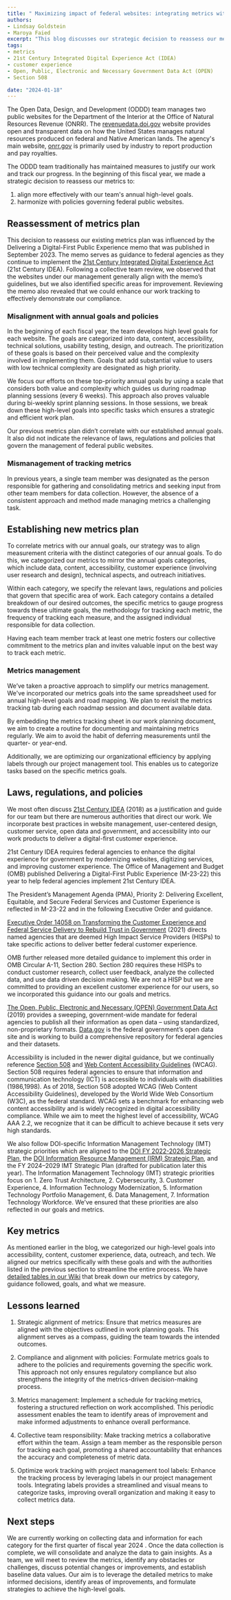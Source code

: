 ```yaml
---
title: " Maximizing impact of federal websites: integrating metrics with annual goals and policies "
authors:
- Lindsay Goldstein
- Maroya Faied
excerpt: "This blog discusses our strategic decision to reassess our metrics plan to align more effectively with annual high-level goals as well as to harmonize with policies governing federal public websites.   "
tags:
- metrics
- 21st Century Integrated Digital Experience Act (IDEA)
- customer experience
- Open, Public, Electronic and Necessary Government Data Act (OPEN)
- Section 508

date: "2024-01-18"
---
```


The Open Data, Design, and Development (ODDD) team manages two public websites for the Department of the Interior at the Office of Natural Resources Revenue (ONRR). The [revenuedata.doi.gov]( https://revenuedata.doi.gov/) website provides open and transparent data on how the United States manages natural resources produced on federal and Native American lands. The agency's main website, [onrr.gov]( https://onrr.gov/) is primarily used by industry to report production and pay royalties.  

The ODDD team traditionally has maintained measures to justify our work and track our progress. In the beginning of this fiscal year, we made a strategic decision to reassess our metrics to:
1. align more effectively with our team's annual high-level goals. 
2. harmonize with policies governing federal public websites.   

## Reassessment of metrics plan 
This decision to reassess our existing metrics plan was influenced by the Delivering a Digital-First Public Experience  memo that was published in September 2023.  The memo serves as guidance to federal agencies as they continue to implement the [21st Century Integrated Digital Experience Act](https://digital.gov/resources/delivering-digital-first-public-experience/) (21st Century IDEA). Following a collective team review, we observed that the websites under our management generally align with the memo’s guidelines, but we also identified specific areas for improvement. Reviewing the memo also revealed that we could enhance our work tracking to effectively demonstrate our compliance.   

### Misalignment with annual goals and policies 
In the beginning of each fiscal year, the team develops high level goals for each website. The goals are categorized into data, content, accessibility, technical solutions, usability testing, design, and outreach. The prioritization of these goals is based on their perceived value and the complexity involved in implementing them. Goals that add substantial value to users with low technical complexity are designated as high priority.   

We focus our efforts on these top-priority annual goals by using a scale that considers both value and complexity which guides us during roadmap planning sessions (every 6 weeks). This approach also proves valuable during bi-weekly sprint planning sessions. In those sessions, we break down these high-level goals into specific tasks which ensures a strategic and efficient work plan. 

Our previous metrics plan didn’t correlate with our established annual goals. It also did not indicate the relevance of laws, regulations and policies that govern the management of federal public websites.  

 ### Mismanagement of tracking metrics  
In previous years, a single team member was designated as the person responsible for gathering and consolidating metrics and seeking input from other team members for data collection. However, the absence of a consistent approach and method made managing metrics a challenging task. 
 
## Establishing new metrics plan 
To correlate metrics with our annual goals, our strategy was to align measurement criteria with the distinct categories of our annual goals. To do this, we categorized our metrics to mirror the annual goals categories, which include data, content, accessibility, customer experience (involving user research and design), technical aspects, and outreach initiatives. 

Within each category, we specify the relevant laws, regulations and policies that govern that specific area of work. Each category contains a detailed breakdown of our desired outcomes, the specific metrics to gauge progress towards these ultimate goals, the methodology for tracking each metric, the frequency of tracking each measure, and the assigned individual responsible for data collection. 

Having each team member track at least one metric fosters our collective commitment to the metrics plan and invites valuable input on the best way to track each metric.

### Metrics management  
We’ve taken a proactive approach to simplify our metrics management. We've incorporated our metrics goals into the same spreadsheet used for annual high-level goals and road mapping. We plan to revisit the metrics tracking tab during each roadmap session and document available data.   

By embedding the metrics tracking sheet in our work planning document, we aim to create a routine for documenting and maintaining metrics regularly. We aim to avoid the habit of deferring measurements until the quarter- or year-end. 

Additionally, we are optimizing our organizational efficiency by applying labels through our project management tool. This enables us to categorize tasks based on the specific metrics goals. 

## Laws, regulations, and policies 
We most often discuss [21st Century IDEA](https://digital.gov/resources/delivering-digital-first-public-experience/) (2018) as a justification and guide for our team but there are numerous authorities that direct our work. We incorporate best practices in website management, user-centered design, customer service, open data and government, and accessibility into our work products to deliver a digital-first customer experience. 

21st Century IDEA requires federal agencies to enhance the digital experience for government by modernizing websites, digitizing services, and improving customer experience. The Office of Management and Budget (OMB) published Delivering a Digital-First Public Experience (M-23-22) this year to help federal agencies implement 21st Century IDEA.   

The President’s Management Agenda (PMA), Priority 2: Delivering Excellent, Equitable, and Secure Federal Services and Customer Experience is reflected in M-23-22 and in the following Executive Order and guidance.  

[Executive Order 14058 on Transforming the Customer Experience and Federal Service Delivery to Rebuild Trust in Government](https://www.federalregister.gov/documents/2021/12/16/2021-27380/transforming-federal-customer-experience-and-service-delivery-to-rebuild-trust-in-government) (2021) directs named agencies that are deemed High Impact Service Providers (HISPs) to take specific actions to deliver better federal customer experience. 

OMB further released more detailed guidance to implement this order in OMB Circular A-11, Section 280. Section 280 requires these HISPs to conduct customer research, collect user feedback, analyze the collected data, and use data driven decision making. We are not a HISP but we are committed to providing an excellent customer experience for our users, so we incorporated this guidance into our goals and metrics.  

[The Open, Public, Electronic and Necessary (OPEN) Government Data Act](https://data.gov/open-gov/) (2019) provides a sweeping, government-wide mandate for federal agencies to publish all their information as open data – using standardized, non-proprietary formats. [Data.gov](https://data.gov/) is the federal government’s open data site and is working to build a comprehensive repository for federal agencies and their datasets.  

Accessibility is included in the newer digital guidance, but we continually reference [Section 508](https://www.section508.gov/) and [Web Content Accessibility Guidelines](https://www.w3.org/TR/WCAG22/) (WCAG). Section 508 requires federal agencies to ensure that information and communication technology (ICT) is accessible to individuals with disabilities (1986,1998). As of 2018, Section 508 adopted WCAG (Web Content Accessibility Guidelines), developed by the World Wide Web Consortium (W3C), as the federal standard. WCAG sets a benchmark for enhancing web content accessibility and is widely recognized in digital accessibility compliance. While we aim to meet the highest level of accessibility, WCAG AAA 2.2, we recognize that it can be difficult to achieve because it sets very high standards.

We also follow DOI-specific Information Management Technology (IMT) strategic priorities which are aligned to the [DOI FY 2022-2026 Strategic Plan](https://www.doi.gov/sites/doi.gov/files/u.s.-department-of-the-interior-fy-2022-2026-strategic-plan.pdf), the [DOI Information Resource Management (IRM) Strategic Plan](https://www.doi.gov/sites/doi.gov/files/uploads/doi-irm-2020-2025-strategic-plan.pdf), and the FY 2024–2029 IMT Strategic Plan (drafted for publication later this year). The Information Management Technology (IMT) strategic priorities focus on 1. Zero Trust Architecture, 2. Cybersecurity, 3. Customer Experience, 4. Information Technology Modernization, 5. Information Technology Portfolio Management, 6. Data Management, 7. Information Technology Workforce. We’ve ensured that these priorities are also reflected in our goals and metrics.  

## Key metrics 				  
As mentioned earlier in the blog, we categorized our high-level goals into accessibility, content, customer experience, data, outreach, and tech. We aligned our metrics specifically with these goals and with the authorities listed in the previous section to streamline the entire process.  We have [detailed tables in our Wiki](https://github.com/DOI-ONRR/nrrd/wiki/Goals-and-metrics) that break down our metrics by category, guidance followed, goals, and what we measure. 
 

## Lessons learned 
1. Strategic alignment of metrics: Ensure that metrics measures are aligned with the objectives outlined in work planning goals. This alignment serves as a compass, guiding the team towards the intended outcomes. 

2. Compliance and alignment with policies: Formulate metrics goals to adhere to the policies and requirements governing the specific work. This approach not only ensures regulatory compliance but also strengthens the integrity of the metrics-driven decision-making process. 

3. Metrics management: Implement a schedule for tracking metrics, fostering a structured reflection on work accomplished. This periodic assessment enables the team to identify areas of improvement and make informed adjustments to enhance overall performance. 

4. Collective team responsibility: Make tracking metrics a collaborative effort within the team. Assign a team member as the responsible person for tracking each goal, promoting a shared accountability that enhances the accuracy and completeness of metric data. 

5. Optimize work tracking with project management tool labels: Enhance the tracking process by leveraging labels in our project management tools. Integrating labels provides a streamlined and visual means to categorize tasks, improving overall organization and making it easy to collect metrics data.  

## Next steps
We are currently working on collecting data and information for each category for the first quarter of fiscal year 2024 . Once the data collection is complete, we will consolidate and analyze the data to gain insights. As a team, we will meet to review the metrics, identify any obstacles or challenges, discuss potential changes or improvements, and establish baseline data values. Our aim is to leverage the detailed metrics to make informed decisions, identify areas of improvements, and  formulate strategies to achieve the high-level goals.